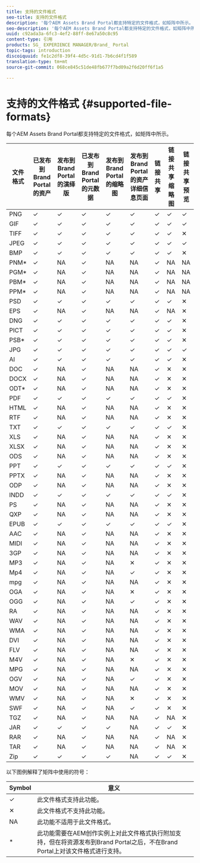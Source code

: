 ```yaml
---
title: 支持的文件格式
seo-title: 支持的文件格式
description: '每个AEM Assets Brand Portal都支持特定的文件格式，如矩阵中所示。 '
seo-description: '每个AEM Assets Brand Portal都支持特定的文件格式，如矩阵中所示。 '
uuid: c92ada3a-6fc3-4ef2-88ff-8e67a50c8c95
content-type: 引用
products: SG_ EXPERIENCE MANAGER/Brand_ Portal
topic-tags: introduction
discoiquuid: fe1c2df8-39f4-4d5c-91d1-7b6cd4f1f589
translation-type: tm+mt
source-git-commit: 068ce845c51de48fb677f7bd09a2f6d20ff6f1a5

---
```



# 支持的文件格式 {#supported-file-formats}

每个AEM Assets Brand Portal都支持特定的文件格式，如矩阵中所示。

| 文件格式 | 已发布到Brand Portal的资产 | 发布到Brand Portal的演绎版 | 已发布到Brand Portal的元数据 | 发布到Brand Portal的缩略图 | 发布到Brand Portal的资产详细信息页面 | 链接共享 | 链接共享缩略图 | 链接共享预览 |
|-------------|----------------------------------|--------------------------------------|------------------------------------|--------------------------------------|-----------------------------------------------|-------------|-----------------------|---------------------|
| PNG | ✓ | ✓ | ✓ | ✓ | ✓ | ✓ | ✓ | ✓ |
| GIF | ✓ | ✓ | ✓ | ✓ | ✓ | ✓ | ✓ | ✓ |
| TIFF | ✓ | ✓ | ✓ | ✓ | ✓ | ✓ | ✓ | ✕ |
| JPEG | ✓ | ✓ | ✓ | ✓ | ✓ | ✓ | ✓ | ✓ |
| BMP | ✓ | ✓ | ✓ | ✓ | ✓ | ✓ | ✓ | ✕ |
| PNM* | ✓ | NA | ✓ | NA | NA | ✓ | NA | NA |
| PGM* | ✓ | NA | ✓ | NA | NA | ✓ | NA | NA |
| PBM* | ✓ | NA | ✓ | NA | NA | ✓ | NA | NA |
| PPM* | ✓ | NA | ✓ | NA | NA | ✓ | NA | NA |
| PSD | ✓ | ✓ | ✓ | ✓ | ✓ | ✓ | ✓ | ✕ |
| EPS | ✓ | NA | ✓ | NA | NA | ✓ | NA | ✕ |
| DNG | ✓ | ✓ | ✓ | ✓ | ✓ | ✓ | ✓ | ✕ |
| PICT | ✓ | ✓ | ✓ | ✓ | ✓ | ✓ | ✓ | ✕ |
| PSB* | ✓ | ✓ | ✓ | ✓ | ✓ | ✓ | ✓ | ✕ |
| JPG | ✓ | ✓ | ✓ | ✓ | ✓ | ✓ | ✓ | ✓ |
| AI | ✓ | ✓ | ✓ | ✓ | ✓ | ✓ | ✓ | ✕ |
| DOC | ✓ | NA | ✓ | NA | NA | ✓ | ✕ | ✕ |
| DOCX | ✓ | NA | ✓ | NA | NA | ✓ | ✕ | ✕ |
| ODT* | ✓ | NA | ✓ | NA | NA | ✓ | ✕ | ✕ |
| PDF | ✓ | ✓ | ✓ | ✓ | ✓ | ✓ | ✓ | ✕ |
| HTML | ✓ | NA | ✓ | NA | NA | ✓ | ✕ | ✕ |
| RTF | ✓ | NA | ✓ | NA | NA | ✓ | ✕ | ✕ |
| TXT | ✓ | ✓ | ✓ | ✓ | ✓ | ✓ | ✓ | ✕ |
| XLS | ✓ | NA | ✓ | NA | NA | ✓ | ✕ | ✕ |
| XLSX | ✓ | NA | ✓ | NA | NA | ✓ | ✕ | ✕ |
| ODS | ✓ | NA | ✓ | NA | NA | ✓ | ✕ | ✕ |
| PPT | ✓ | ✓ | ✓ | ✓ | ✓ | ✓ | ✓ | ✕ |
| PPTX | ✓ | NA | ✓ | NA | NA | ✓ | ✕ | ✕ |
| ODP | ✓ | NA | ✓ | NA | NA | ✓ | ✕ | ✕ |
| INDD | ✓ | ✓ | ✓ | ✓ | ✓ | ✓ | ✓ | ✕ |
| PS | ✓ | NA | ✓ | NA | NA | ✓ | ✕ | ✕ |
| QXP | ✓ | NA | ✓ | NA | NA | ✓ | ✕ | ✕ |
| EPUB | ✓ | ✓ | ✓ | ✓ | ✓ | ✓ | ✓ | ✕ |
| AAC | ✓ | NA | ✓ | NA | NA | ✓ | ✕ | ✕ |
| MIDI | ✓ | NA | ✓ | NA | NA | ✓ | ✕ | ✕ |
| 3GP | ✓ | NA | ✓ | NA | NA | ✓ | ✕ | ✕ |
| MP3 | ✓ | NA | ✓ | NA | ✕ | ✓ | ✕ | ✕ |
| Mp4 | ✓ | NA | ✓ | NA | ✓ | ✓ | ✕ | ✕ |
| mpg | ✓ | NA | ✓ | NA | NA | ✓ | ✕ | ✕ |
| OGA | ✓ | NA | ✓ | NA | ✕ | ✓ | ✕ | ✕ |
| OGG | ✓ | NA | ✓ | NA | ✓ | ✓ | ✕ | ✕ |
| RA | ✓ | NA | ✓ | NA | NA | ✓ | ✕ | ✕ |
| WAV | ✓ | NA | ✓ | NA | NA | ✓ | ✕ | ✕ |
| WMA | ✓ | NA | ✓ | NA | NA | ✓ | ✕ | ✕ |
| DVI | ✓ | NA | ✓ | NA | NA | ✓ | ✕ | ✕ |
| FLV | ✓ | NA | ✓ | NA | NA | ✓ | ✕ | ✕ |
| M4V | ✓ | NA | ✓ | NA | ✕ | ✓ | ✕ | ✕ |
| MPG | ✓ | NA | ✓ | NA | NA | ✓ | ✕ | ✕ |
| OGV | ✓ | NA | ✓ | NA | ✓ | ✓ | ✕ | ✕ |
| MOV | ✓ | NA | ✓ | NA | NA | ✓ | ✕ | ✕ |
| WMV | ✓ | NA | ✓ | NA | ✕ | ✓ | ✕ | ✕ |
| SWF | ✓ | NA | ✓ | NA | ✓ | ✓ | ✕ | ✕ |
| TGZ | ✓ | NA | ✓ | NA | NA | ✓ | NA | ✕ |
| JAR | ✓ | ✓ | ✓ | ✓ | NA | ✓ | ✓ | ✕ |
| RAR | ✓ | NA | ✓ | NA | NA | ✓ | NA | ✕ |
| TAR | ✓ | NA | ✓ | NA | NA | ✓ | NA | ✕ |
| Zip | ✓ | ✓ | ✓ | ✓ | NA | ✓ | ✓ | ✕ |

以下图例解释了矩阵中使用的符号：

| Symbol | 意义 |
|--------|-----------------------------------------------------------------------------------------------------------------------------------------------------|
| ✓ | 此文件格式支持此功能。 |
| ✕ | 此文件格式不支持此功能。 |
| NA | 此功能不适用于此文件格式。 |
| * | 此功能需要在AEM创作实例上对此文件格式执行附加支持，但在将资源发布到Brand Portal之后，不在Brand Portal上对该文件格式进行支持。 |